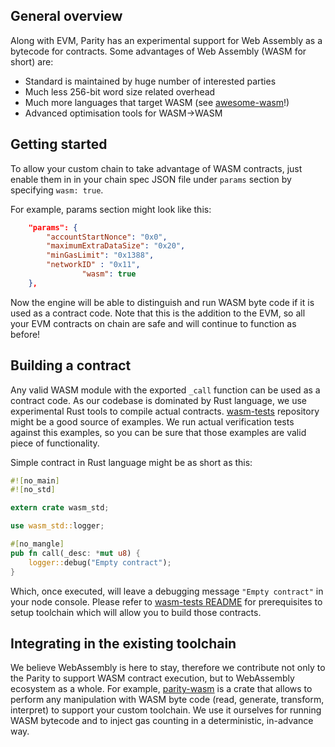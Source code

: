 ## General overview

Along with EVM, Parity has an experimental support for Web Assembly as a bytecode for contracts. Some advantages of Web Assembly (WASM for short) are:

- Standard is maintained by huge number of interested parties
- Much less 256-bit word size related overhead
- Much more languages that target WASM (see [awesome-wasm](https://github.com/mbasso/awesome-wasm)!)
- Advanced optimisation tools for WASM->WASM

## Getting started

To allow your custom chain to take advantage of WASM contracts, just enable them in in your chain spec JSON file under `params` section by specifying `wasm: true`.

For example, params section might look like this:

```json
	"params": {
		"accountStartNonce": "0x0",
		"maximumExtraDataSize": "0x20",
		"minGasLimit": "0x1388",
		"networkID" : "0x11",
                "wasm": true
	},  
```

Now the engine will be able to distinguish and run WASM byte code if it is used as a contract code. Note that this is the addition to the EVM, so all your EVM contracts on chain are safe and will continue to function as before! 


## Building a contract

Any valid WASM module with the exported `_call` function can be used as a contract code. As our codebase is dominated by Rust language, we use experimental Rust tools to compile actual contracts. [wasm-tests](https://github.com/paritytech/wasm-tests) repository might be a good source of examples. We run actual verification tests against this examples, so you can be sure that those examples are valid piece of functionality.

Simple contract in Rust language might be as short as this:

```rust
#![no_main]
#![no_std]

extern crate wasm_std;

use wasm_std::logger;

#[no_mangle]
pub fn call(_desc: *mut u8) {
    logger::debug("Empty contract");
}
```

Which, once executed, will leave a debugging message `"Empty contract"` in your node console. Please refer to  [wasm-tests README](https://github.com/paritytech/wasm-tests) for prerequisites to setup toolchain which will allow you to build those contracts. 

## Integrating in the existing toolchain

We believe WebAssembly is here to stay, therefore we contribute not only to the Parity to support WASM contract execution, but to WebAssembly ecosystem as a whole. For example, [parity-wasm](https://github.com/paritytech/wasm-tests) is a crate that allows to perform any manipulation with WASM byte code (read, generate, transform, interpret) to support your custom toolchain. We use it ourselves for running WASM bytecode and to inject gas counting in a deterministic, in-advance way. 
